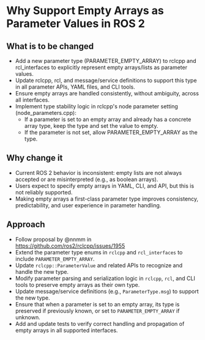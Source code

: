 # Why Support Empty Arrays as Parameter Values in ROS 2

## What is to be changed
- Add a new parameter type (PARAMETER_EMPTY_ARRAY) to rclcpp and rcl_interfaces to explicitly represent empty arrays/lists as parameter values.
- Update rclcpp, rcl, and message/service definitions to support this type in all parameter APIs, YAML files, and CLI tools.
- Ensure empty arrays are handled consistently, without ambiguity, across all interfaces.
- Implement type stability logic in rclcpp's node parameter setting (node_parameters.cpp):
  - If a parameter is set to an empty array and already has a concrete array type, keep the type and set the value to empty.
  - If the parameter is not set, allow PARAMETER_EMPTY_ARRAY as the type.

## Why change it
- Current ROS 2 behavior is inconsistent: empty lists are not always accepted or are misinterpreted (e.g., as boolean arrays).
- Users expect to specify empty arrays in YAML, CLI, and API, but this is not reliably supported.
- Making empty arrays a first-class parameter type improves consistency, predictability, and user experience in parameter handling.

## Approach
- Follow proposal by @nnmm in https://github.com/ros2/rclcpp/issues/1955
- Extend the parameter type enums in `rclcpp` and `rcl_interfaces` to include `PARAMETER_EMPTY_ARRAY`.
- Update `rclcpp::ParameterValue` and related APIs to recognize and handle the new type.
- Modify parameter parsing and serialization logic in `rclcpp`, `rcl`, and CLI tools to preserve empty arrays as their own type.
- Update message/service definitions (e.g., `ParameterType.msg`) to support the new type.
- Ensure that when a parameter is set to an empty array, its type is preserved if previously known, or set to `PARAMETER_EMPTY_ARRAY` if unknown.
- Add and update tests to verify correct handling and propagation of empty arrays in all supported interfaces.
